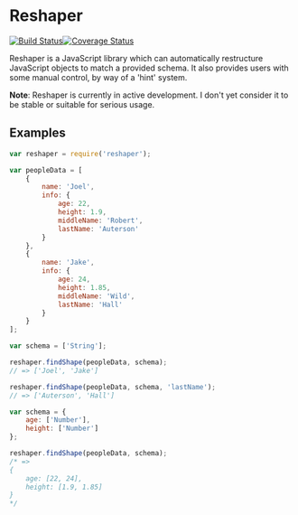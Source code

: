 # Reshaper

[![Build Status](https://travis-ci.org/JoelOtter/reshaper.svg?branch=master)](https://travis-ci.org/JoelOtter/reshaper)[![Coverage Status](https://coveralls.io/repos/github/JoelOtter/reshaper/badge.svg?branch=master)](https://coveralls.io/github/JoelOtter/reshaper?branch=master)

Reshaper is a JavaScript library which can automatically restructure JavaScript objects to match a provided schema. It also provides users with some manual control, by way of a 'hint' system.

**Note**: Reshaper is currently in active development. I don't yet consider it to be stable or suitable for serious usage.

## Examples

```javascript
var reshaper = require('reshaper');

var peopleData = [
    {
        name: 'Joel',
        info: {
            age: 22,
            height: 1.9,
            middleName: 'Robert',
            lastName: 'Auterson'
        }
    },
    {
        name: 'Jake',
        info: {
            age: 24,
            height: 1.85,
            middleName: 'Wild',
            lastName: 'Hall'
        }
    }
];

var schema = ['String'];

reshaper.findShape(peopleData, schema);
// => ['Joel', 'Jake']

reshaper.findShape(peopleData, schema, 'lastName');
// => ['Auterson', 'Hall']

var schema = {
    age: ['Number'],
    height: ['Number']
};

reshaper.findShape(peopleData, schema);
/* =>
{
    age: [22, 24],
    height: [1.9, 1.85]
}
*/

```
